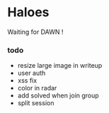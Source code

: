 # Haloes

Waiting for DAWN !

### todo
* resize large image in writeup
* user auth
* xss fix
* color in radar
* add solved when join group
* split session
